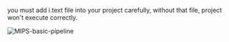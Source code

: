 you must add i.text file into your project carefully, without that file, project won't execute correctly.

![MIPS-basic-pipeline](https://github.com/Arianshahbaziyan/pipeline_MIPS/assets/81573954/77a77651-5fbf-4b72-9653-73607abcab3b)
